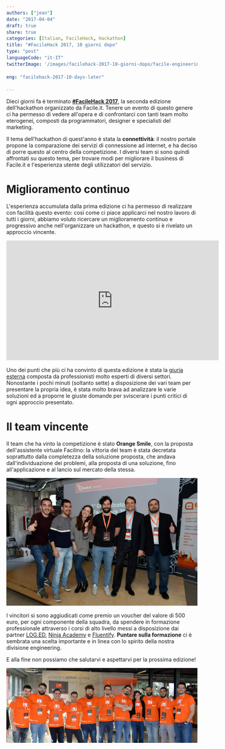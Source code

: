 ```yaml
---
authors: ["jean"]
date: "2017-04-04"
draft: true
share: true
categories: [Italian, FacileHack, Hackathon]
title: "#FacileHack 2017, 10 giorni dopo"
type: "post"
languageCode: "it-IT"
twitterImage: '/images/facilehack-2017-10-giorni-dopo/facile-engineering-team.jpg'

eng: "facilehack-2017-10-days-later"

---
```

Dieci giorni fa è terminato [**#FacileHack 2017**](http://hackathon.facile.it/2017.html), la seconda edizione dell'hackathon organizzato da Facile.it. Tenere un evento di questo genere ci ha permesso di vedere all'opera e di confrontarci con tanti team molto eterogenei, composti da programmatori, designer e specialisti del marketing.

Il tema dell'hackathon di quest'anno è stata la **connettività**: il nostro portale propone la comparazione dei servizi di connessione ad internet, e ha deciso di porre questo al centro della competizione. I diversi team si sono quindi affrontati su questo tema, per trovare modi per migliorare il business di Facile.it e l'esperienza utente degli utilizzatori del servizio.

# Miglioramento continuo
L'esperienza accumulata dalla prima edizione ci ha permesso di realizzare con facilità questo evento: così come ci piace applicarci nel nostro lavoro di tutti i giorni, abbiamo voluto ricercare un miglioramento continuo e progressivo anche nell'organizzare un hackathon, e questo si è rivelato un approccio vincente.
  
<div style="text-align: center">
<iframe width="560" height="315" src="https://www.youtube.com/embed/X-OdVcH7CMs" frameborder="0" allowfullscreen></iframe>
</div>

Uno dei punti che più ci ha convinto di questa edizione è stata la [giuria esterna](http://hackathon.facile.it/2017.html#giuria) composta da professionisti molto esperti di diversi settori. Nonostante i pochi minuti (soltanto sette) a disposizione dei vari team per presentare la propria idea, è stata molto brava ad analizzare le varie soluzioni ed a proporre le giuste domande per sviscerare i punti critici di ogni approccio presentato.

# Il team vincente
Il team che ha vinto la competizione è stato **Orange Smile**, con la proposta dell'assistente virtuale Facilino: la vittoria del team è stata decretata soprattutto dalla completezza della soluzione proposta, che andava dall'individuazione dei problemi, alla proposta di una soluzione, fino all'applicazione e al lancio sul mercato della stessa.

<div style="text-align: center">
<img src="/images/facilehack-2017-10-giorni-dopo/orange-smile.jpg" title="I vincitori di #FacileHack 2017: team Orange Smile"/>
</div>

I vincitori si sono aggiudicati come premio un voucher del valore di 500 euro, per ogni componente della squadra, da spendere in formazione professionale attraverso i corsi di alto livello messi a disposizione dai partner [LOG.ED](https://www.enter.it/it/ecosystem/education/), [Ninja Academy](http://www.ninjacademy.it/) e [Fluentify](https://www.fluentify.com/). **Puntare sulla formazione** ci è sembrata una scelta importante e in linea con lo spirito della nostra divisione engineering.

E alla fine non possiamo che salutarvi e aspettarvi per la prossima edizione!

<div style="text-align: center; margin-bottom: 2em">
<img src="/images/facilehack-2017-10-giorni-dopo/facile-engineering-team.jpg" title="FacileHack engineering team"/>
</div>
